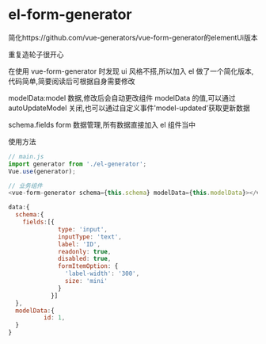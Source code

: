 # el-form-generator

简化https://github.com/vue-generators/vue-form-generator的elementUi版本

重复造轮子很开心

在使用 vue-form-generator 时发现 ui 风格不搭,所以加入 el 做了一个简化版本,代码简单,简要阅读后可根据自身需要修改

modelData:model 数据,修改后会自动更改组件 modelData 的值,可以通过 autoUpdateModel 关闭,也可以通过自定义事件'model-updated'获取更新数据

schema.fields form 数据管理,所有数据直接加入 el 组件当中

使用方法

```js
// main.js
import generator from './el-generator';
Vue.use(generator);

// 业务组件
<vue-form-generator schema={this.schema} modelData={this.modelData}></vue-form-generator>

data:{
  schema:{
    fields:[{
              type: 'input',
              inputType: 'text',
              label: 'ID',
              readonly: true,
              disabled: true,
              formItemOption: {
                'label-width': '300',
                size: 'mini'
              }
            }]
  },
  modelData:{
          id: 1,
  }
}
```
